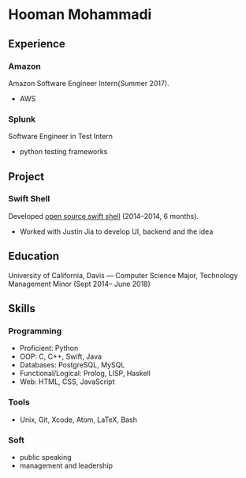 # Hooman Mohammadi

## Experience

### Amazon

Amazon Software Engineer Intern(Summer 2017).

- AWS 

### Splunk

Software Engineer in Test Intern 

- python testing frameworks


## Project

### Swift Shell

Developed [open source swift shell](https://github.com/hooman96/SwiftShell) (2014–2014, 6 months).

- Worked with Justin Jia to develop UI, backend and the idea

## Education

University of California, Davis — Computer Science Major, Technology Management Minor (Sept 2014– June 2018)

## Skills

### Programming

- Proficient: Python
- OOP: C, C++, Swift, Java
- Databases: PostgreSQL, MySQL
- Functional/Logical: Prolog, LISP, Haskell
- Web: HTML, CSS, JavaScript

### Tools
- Unix, Git, Xcode, Atom, LaTeX, Bash

### Soft
- public speaking
- management and leadership